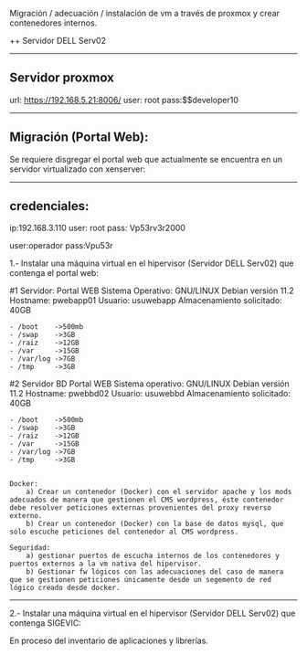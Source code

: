 Migración / adecuación / instalación de vm a través de proxmox y crear contenedores internos.

++ Servidor DELL Serv02

----------------
Servidor proxmox
----------------

url: https://192.168.5.21:8006/
user: root
pass:$$developer10


-----------------------
Migración (Portal Web):
-----------------------

Se requiere disgregar el portal web que actualmente se encuentra en un servidor virtualizado con xenserver:

-------------
credenciales:
-------------
ip:192.168.3.110 
user: root
pass: Vp53rv3r2000

user:operador
pass:Vpu53r


1.- Instalar una máquina virtual en el hipervisor (Servidor DELL Serv02) que contenga el portal web:
    
#1
Servidor: Portal WEB
Sistema Operativo: GNU/LINUX Debian versión 11.2 
Hostname: pwebapp01
Usuario: usuwebapp
Almacenamiento solicitado: 40GB

    - /boot    ->500mb
    - /swap    ->3GB
    - /raiz    ->12GB
    - /var     ->15GB
    - /var/log ->7GB
    - /tmp     ->3GB

#2
Servidor BD Portal WEB
Sistema operativo: GNU/LINUX Debian versión 11.2 
Hostname: pwebbd02
Usuario: usuwebbd
Almacenamiento solicitado: 40GB


    - /boot    ->500mb
    - /swap    ->3GB
    - /raiz    ->12GB
    - /var     ->15GB
    - /var/log ->7GB
    - /tmp     ->3GB
    
    
    Docker:
        a) Crear un contenedor (Docker) con el servidor apache y los mods adecuados de manera que gestionen el CMS wordpress, éste contenedor debe resolver peticiones externas provenientes del proxy reverso externo.
        b) Crear un contenedor (Docker) con la base de datos mysql, que sólo escuche peticiones del contenedor al CMS wordpress.

    Seguridad:
        a) gestionar puertos de escucha internos de los contenedores y puertos externos a la vm nativa del hipervisor.
        b) Gestionar fw lógicos con las adecuaciones del caso de manera que se gestionen peticiones únicamente desde un segemento de red lógico creado desde docker.


----  

2.- Instalar una máquina virtual en el hipervisor (Servidor DELL Serv02) que contenga SIGEVIC:

En proceso del inventario de aplicaciones y librerías.


       
   
        
        
